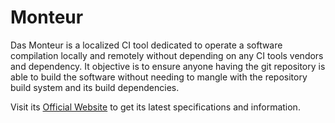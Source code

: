 # Monteur

Das Monteur is a localized CI tool dedicated to operate a software compilation
locally and remotely without depending on any CI tools vendors and dependency.
It objective is to ensure anyone having the git repository is able to build
the software without needing to mangle with the repository build system and its
build dependencies.

Visit its [Official Website](https://monteur.zoralab.com) to get its latest
specifications and information.
